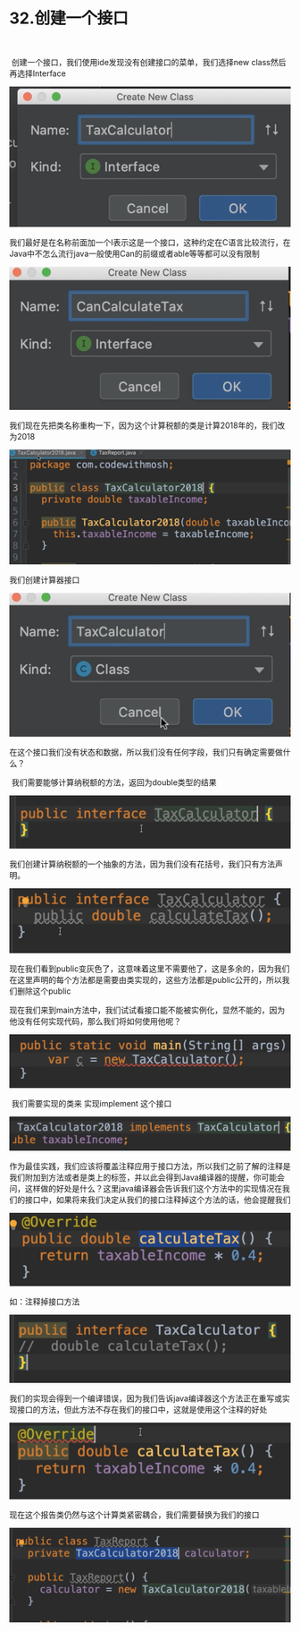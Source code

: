 # 32.创建一个接口

​	

​	创建一个接口，我们使用ide发现没有创建接口的菜单，我们选择new class然后再选择Interface

![image-20220412224555918](../../../../../.vuepress/public/images/image-20220412224555918.png)



我们最好是在名称前面加一个I表示这是一个接口，这种约定在C语言比较流行，在Java中不怎么流行java一般使用Can的前缀或者able等等都可以没有限制

![image-20220412224840733](../../../../../.vuepress/public/images/image-20220412224840733.png)





我们现在先把类名称重构一下，因为这个计算税额的类是计算2018年的，我们改为2018

![image-20220412225223571](../../../../../.vuepress/public/images/image-20220412225223571.png)



我们创建计算器接口

![image-20220412225349276](../../../../../.vuepress/public/images/image-20220412225349276.png)



在这个接口我们没有状态和数据，所以我们没有任何字段，我们只有确定需要做什么？

​		我们需要能够计算纳税额的方法，返回为double类型的结果

![image-20220412225426520](../../../../../.vuepress/public/images/image-20220412225426520.png)



​	我们创建计算纳税额的一个抽象的方法，因为我们没有花括号，我们只有方法声明。

![image-20220412225747980](../../../../../.vuepress/public/images/image-20220412225747980.png)



​	现在我们看到public变灰色了，这意味着这里不需要他了，这是多余的，因为我们在这里声明的每个方法都是需要由类实现的，这些方法都是public公开的，所以我们删除这个public



现在我们来到main方法中，我们试试看接口能不能被实例化，显然不能的，因为他没有任何实现代码，那么我们将如何使用他呢？

![image-20220412230130847](../../../../../.vuepress/public/images/image-20220412230130847.png)





​	我们需要实现的类来 实现implement 这个接口

![image-20220412230414067](../../../../../.vuepress/public/images/image-20220412230414067.png)



​	作为最佳实践，我们应该将覆盖注释应用于接口方法，所以我们之前了解的注释是我们附加到方法或者是类上的标签，并以此会得到Java编译器的提醒，你可能会问，这样做的好处是什么？这里java编译器会告诉我们这个方法中的实现情况在我们的接口中，如果将来我们决定从我们的接口注释掉这个方法的话，他会提醒我们

![image-20220412231231749](../../../../../.vuepress/public/images/image-20220412231231749.png)



如：注释掉接口方法

![image-20220412231351498](../../../../../.vuepress/public/images/image-20220412231351498.png)



​	我们的实现会得到一个编译错误，因为我们告诉java编译器这个方法正在重写或实现接口的方法，但此方法不存在我们的接口中，这就是使用这个注释的好处

![image-20220412231449939](../../../../../.vuepress/public/images/image-20220412231449939.png)



现在这个报告类仍然与这个计算类紧密耦合，我们需要替换为我们的接口

![image-20220412231751878](../../../../../.vuepress/public/images/image-20220412231751878.png)




















































